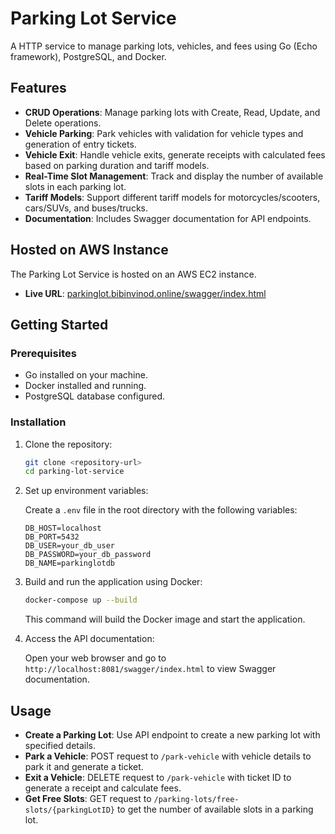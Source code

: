 # Parking Lot Service

A HTTP service to manage parking lots, vehicles, and fees using Go (Echo framework), PostgreSQL, and Docker.

## Features

- **CRUD Operations**: Manage parking lots with Create, Read, Update, and Delete operations.
- **Vehicle Parking**: Park vehicles with validation for vehicle types and generation of entry tickets.
- **Vehicle Exit**: Handle vehicle exits, generate receipts with calculated fees based on parking duration and tariff models.
- **Real-Time Slot Management**: Track and display the number of available slots in each parking lot.
- **Tariff Models**: Support different tariff models for motorcycles/scooters, cars/SUVs, and buses/trucks.
- **Documentation**: Includes Swagger documentation for API endpoints.

## Hosted on AWS Instance

The Parking Lot Service is hosted on an AWS EC2 instance.

- **Live URL**: [parkinglot.bibinvinod.online/swagger/index.html](https://parkinglot.bibinvinod.online/swagger/index.html)


## Getting Started

### Prerequisites

- Go installed on your machine.
- Docker installed and running.
- PostgreSQL database configured.

### Installation

1. Clone the repository:

   ```bash
   git clone <repository-url>
   cd parking-lot-service
   ```

2. Set up environment variables:

   Create a `.env` file in the root directory with the following variables:

   ```
   DB_HOST=localhost
   DB_PORT=5432
   DB_USER=your_db_user
   DB_PASSWORD=your_db_password
   DB_NAME=parkinglotdb
   ```

3. Build and run the application using Docker:

   ```bash
   docker-compose up --build
   ```

   This command will build the Docker image and start the application.

4. Access the API documentation:

   Open your web browser and go to `http://localhost:8081/swagger/index.html` to view Swagger documentation.

## Usage

- **Create a Parking Lot**: Use API endpoint to create a new parking lot with specified details.
- **Park a Vehicle**: POST request to `/park-vehicle` with vehicle details to park it and generate a ticket.
- **Exit a Vehicle**: DELETE request to `/park-vehicle` with ticket ID to generate a receipt and calculate fees.
- **Get Free Slots**: GET request to `/parking-lots/free-slots/{parkingLotID}` to get the number of available slots in a parking lot.



